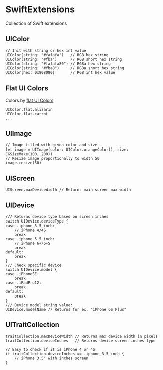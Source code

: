 # SwiftExtensions
Collection of Swift extensions

## UIColor

```
// Init with string or hex int value
UIColor(string: "#fafafa")   // RGB hex string
UIColor(string: "#fba")      // RGB short hex string
UIColor(string: "#fafafa80") // RGBa hex string
UIColor(string: "#fba8")     // RGBa short hex string
UIColor(hex: 0x808080)       // RGB int hex value
```

## Flat UI Colors
Colors by [flat UI Colors](http://flatuicolors.com/)

```
UIColor.flat.alizarin
UIColor.flat.carrot
...
```


## UIImage
```
// Image filled with given color and size
let image = UIImage(color: UIColor.orangeColor(), size: CGSizeMake(100, 200))
// Resize image proportionally to width 50
image.resize(50)
```

## UIScreen
```
UIScreen.maxDeviceWidth // Returns main screen max width
```
## UIDevice
```
/// Returns device type based on screen inches
switch UIDevice.deviceType {
case .iphone_3_5_inch:
    // iPhone 4/4S
    break
case .iphone_5_5_inch:
    // iPhone 6+/6+S
    break
default:
    break
}
/// Check specific device
switch UIDevice.model {
case .iPhoneSE:
    break
case .iPadPro12:
    break
default:
    break
}
/// Device model string value:
UIDevice.modelName // Returns for ex. "iPhone 6S Plus"
```
## UITraitCollection
```
traitCollection.maxDeviceWidth // Returns max device width in pixels
traitCollection.deviceInches   // Returns device screen inches type

// Easy to check if it is iPhone 4 or 4S
if traitCollection.deviceInches == .iphone_3_5_inch {
    // iPhone 3.5" with inches screen
}
```
